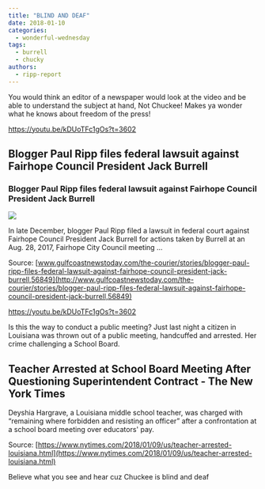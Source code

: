```yaml
---
title: "BLIND AND DEAF"
date: 2018-01-10
categories: 
  - wonderful-wednesday
tags: 
  - burrell
  - chucky
authors: 
  - ripp-report
---
```


You would think an editor of a newspaper would look at the video and be able to understand the subject at hand, Not Chuckee! Makes ya wonder what he knows about freedom of the press!

https://youtu.be/kDUoTFc1gOs?t=3602

## Blogger Paul Ripp files federal lawsuit against Fairhope Council President Jack Burrell

### Blogger Paul Ripp files federal lawsuit against Fairhope Council President Jack Burrell

![](https://cdn.rippreport.com/wp-content/uploads/2018/01/1515451251_9c8c.jpg)

In late December, blogger Paul Ripp filed a lawsuit in federal court against Fairhope Council President Jack Burrell for actions taken by Burrell at an Aug. 28, 2017, Fairhope City Council meeting …

Source: [www.gulfcoastnewstoday.com/the-courier/stories/blogger-paul-ripp-files-federal-lawsuit-against-fairhope-council-president-jack-burrell,56849](http://www.gulfcoastnewstoday.com/the-courier/stories/blogger-paul-ripp-files-federal-lawsuit-against-fairhope-council-president-jack-burrell,56849)

https://youtu.be/kDUoTFc1gOs?t=3602

Is this the way to conduct a public meeting? Just last night a citizen in Louisiana was thrown out of a public meeting, handcuffed and arrested. Her crime challenging a School Board.

## Teacher Arrested at School Board Meeting After Questioning Superintendent Contract - The New York Times

Deyshia Hargrave, a Louisiana middle school teacher, was charged with “remaining where forbidden and resisting an officer” after a confrontation at a school board meeting over educators' pay.

Source: [https://www.nytimes.com/2018/01/09/us/teacher-arrested-louisiana.html](https://www.nytimes.com/2018/01/09/us/teacher-arrested-louisiana.html)

Believe what you see and hear cuz Chuckee is blind and deaf
